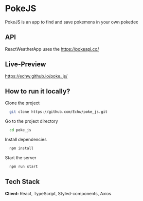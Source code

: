 
# PokeJS


PokeJS is an app to find and save pokemons in your own pokedex 

## API

ReactWeatherApp uses the https://pokeapi.co/


## Live-Preview

https://echw.github.io/poke_js/




## How to run it locally?

Clone the project

```bash
  git clone https://github.com/Echw/poke_js.git
```

Go to the project directory

```bash
  cd poke_js
```

Install dependencies

```bash
  npm install
```

Start the server

```bash
  npm run start
```
    
## Tech Stack

**Client:** React, TypeScript, Styled-components, Axios



